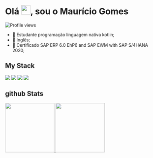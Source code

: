 <h1 align="left">Olá <img src="https://raw.githubusercontent.com/kaueMarques/kaueMarques/master/hi.gif" height="30px">, sou o Maurício Gomes</h1>
<p align="left"> <img src="https://komarev.com/ghpvc/?username=maumauriciog&color=yellow" alt="Profile views" /> </p>

- 📖 Estudante programação linguagem nativa kotlin;
- 🧑 Inglês;
- 🥉 Certificado SAP ERP 6.0 EhP6 and SAP EWM with SAP S/4HANA 2020;

## My Stack
<div>
  <img src="https://img.shields.io/badge/SAP-0FAAFF?style=for-the-badge&logo=sap&logoColor=white"/>
  <img src="https://img.shields.io/badge/Kotlin-0095D5?&style=for-the-badge&logo=kotlin&logoColor=white"/>  
  <img src="https://img.shields.io/badge/.NET-5C2D91?style=for-the-badge&logo=.net&logoColor=white"/>
  <img src="https://img.shields.io/badge/HTML-239120?style=for-the-badge&logo=html5&logoColor=white"/>  
</div>

## github Stats
<div>
  <a href="https://beacons.ai/maumauriciog">
    <img height="160em" src="https://github-readme-stats.vercel.app/api?username=maumauriciog&show_icons=true&theme=gruvbox"/>
    <img height="160em" src="https://github-readme-stats.vercel.app/api/top-langs/?username=maumauriciog&layout=compact&langs_count=16&theme=monokai"/>
</div>
